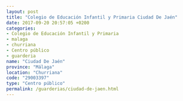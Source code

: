 ```yaml
---
layout: post
title: "Colegio de Educación Infantil y Primaria Ciudad De Jaén"
date: 2017-09-20 20:57:05 +0200
categories:
- Colegio de Educación Infantil y Primaria
- malaga
- churriana
- Centro público
- guarderia
name: "Ciudad De Jaén"
province: "Málaga"
location: "Churriana"
code: "29003397"
type: "Centro público"
permalink: /guarderias/ciudad-de-jaen.html
---
```

